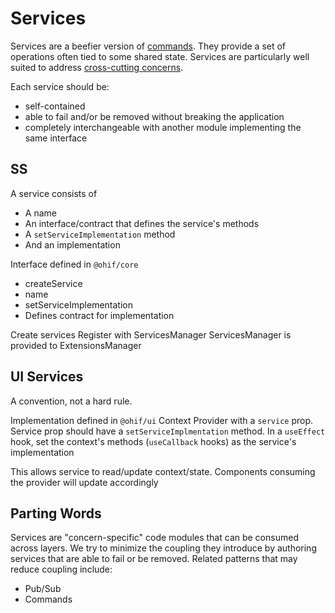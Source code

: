 # Services

Services are a beefier version of [commands][commands]. They provide a set of
operations often tied to some shared state. Services are particularly well
suited to address [cross-cutting concerns][cross-cutting-concerns].

Each service should be:

- self-contained
- able to fail and/or be removed without breaking the application
- completely interchangeable with another module implementing the same interface

## SS

A service consists of

- A name
- An interface/contract that defines the service's methods
- A `setServiceImplementation` method
- And an implementation

Interface defined in `@ohif/core`

- create<Name>Service
- name
- setServiceImplementation
- Defines contract for implementation

Create services Register with ServicesManager ServicesManager is provided to
ExtensionsManager

## UI Services

A convention, not a hard rule.

Implementation defined in `@ohif/ui` Context Provider with a `service` prop.
Service prop should have a `setServiceImplmentation` method. In a `useEffect`
hook, set the context's methods (`useCallback` hooks) as the service's
implementation

This allows service to read/update context/state. Components consuming the
provider will update accordingly

## Parting Words

Services are "concern-specific" code modules that can be consumed across layers.
We try to minimize the coupling they introduce by authoring services that are
able to fail or be removed. Related patterns that may reduce coupling include:

- Pub/Sub
- Commands

<!-- prettier-ignore-start -->

[commands]: #/
[core-services]: https://github.com/OHIF/Viewers/tree/master/platform/core/src/services
[services-manager]: https://github.com/OHIF/Viewers/blob/master/platform/core/src/services/ServicesManager.js
[cross-cutting-concerns]: https://en.wikipedia.org/wiki/Cross-cutting_concern

<!-- prettier-ignore-end -->
